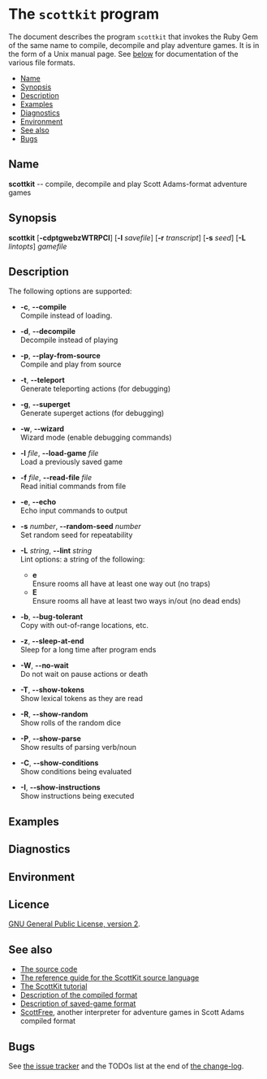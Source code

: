 # The `scottkit` program

The document describes the program `scottkit` that invokes the Ruby Gem of the same name to compile, decompile and play adventure games. It is in the form of a Unix manual page. See [below](#see-also) for documentation of the various file formats.

<!-- md2toc -l 2 program.md -->
* [Name](#name)
* [Synopsis](#synopsis)
* [Description](#description)
* [Examples](#examples)
* [Diagnostics](#diagnostics)
* [Environment](#environment)
* [See also](#see-also)
* [Bugs](#bugs)

## Name

**scottkit** -- compile, decompile and play Scott Adams-format adventure games

## Synopsis

**scottkit**
[**-cdptgwebzWTRPCI**]
[**-l** _savefile_]
[**-r** _transcript_]
[**-s** _seed_]
[**-L** _lintopts_]
_gamefile_

## Description

The following options are supported:

* **-c**, **--compile**  
  Compile <data-file> instead of loading.

* **-d**, **--decompile**  
  Decompile instead of playing

* **-p**, **--play-from-source**  
  Compile and play from source

* **-t**, **--teleport**  
  Generate teleporting actions (for debugging)

* **-g**, **--superget**  
  Generate superget actions (for debugging)

* **-w**, **--wizard**  
  Wizard mode (enable debugging commands)

* **-l** _file_, **--load-game** _file_  
  Load a previously saved game

* **-f** _file_, **--read-file** _file_  
  Read initial commands from file

* **-e**, **--echo**  
  Echo input commands to output

* **-s** _number_, **--random-seed** _number_  
  Set random seed for repeatability

* **-L** _string_, **--lint** _string_  
  Lint options: a string of the following:
  * **e**  
    Ensure rooms all have at least one way out (no traps)
  * **E**  
    Ensure rooms all have at least two ways in/out (no dead ends)

* **-b**, **--bug-tolerant**  
  Copy with out-of-range locations, etc.

* **-z**, **--sleep-at-end**  
  Sleep for a long time after program ends

* **-W**, **--no-wait**  
  Do not wait on pause actions or death

* **-T**, **--show-tokens**  
  Show lexical tokens as they are read

* **-R**, **--show-random**  
  Show rolls of the random dice

* **-P**, **--show-parse**  
  Show results of parsing verb/noun

* **-C**, **--show-conditions**  
  Show conditions being evaluated

* **-I**, **--show-instructions**  
  Show instructions being executed

## Examples

## Diagnostics

## Environment

## Licence

[GNU General Public License, version 2](../GPL-2.txt).

## See also

* [The source code](https://github.com/MikeTaylor/scottkit)
* [The reference guide for the ScottKit source language](https://github.com/MikeTaylor/scottkit/blob/master/docs/reference.md)
* [The ScottKit tutorial](https://github.com/MikeTaylor/scottkit/blob/master/docs/tutorial.md)
* [Description of the compiled format](https://github.com/MikeTaylor/scottkit/blob/master/docs/notes/Definition.txt)
* [Description of saved-game format](https://github.com/MikeTaylor/scottkit/blob/master/docs/notes/Definition-saved-game.txt)
* [ScottFree](https://packages.debian.org/stable/scottfree), another interpreter for adventure games in Scott Adams compiled format
  
## Bugs

See
[the issue tracker](https://github.com/MikeTaylor/scottkit/issues)
and the TODOs list at the end of 
[the change-log](https://github.com/MikeTaylor/scottkit/blob/master/ChangeLog.md).

